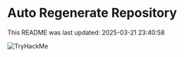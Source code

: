 # Auto Regenerate Repository

This README was last updated: 2025-03-21 23:40:58

 ![TryHackMe](https://tryhackme.com/badge/533634)
